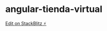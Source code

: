 # angular-tienda-virtual

[Edit on StackBlitz ⚡️](https://stackblitz.com/edit/angular-tienda-virtual)